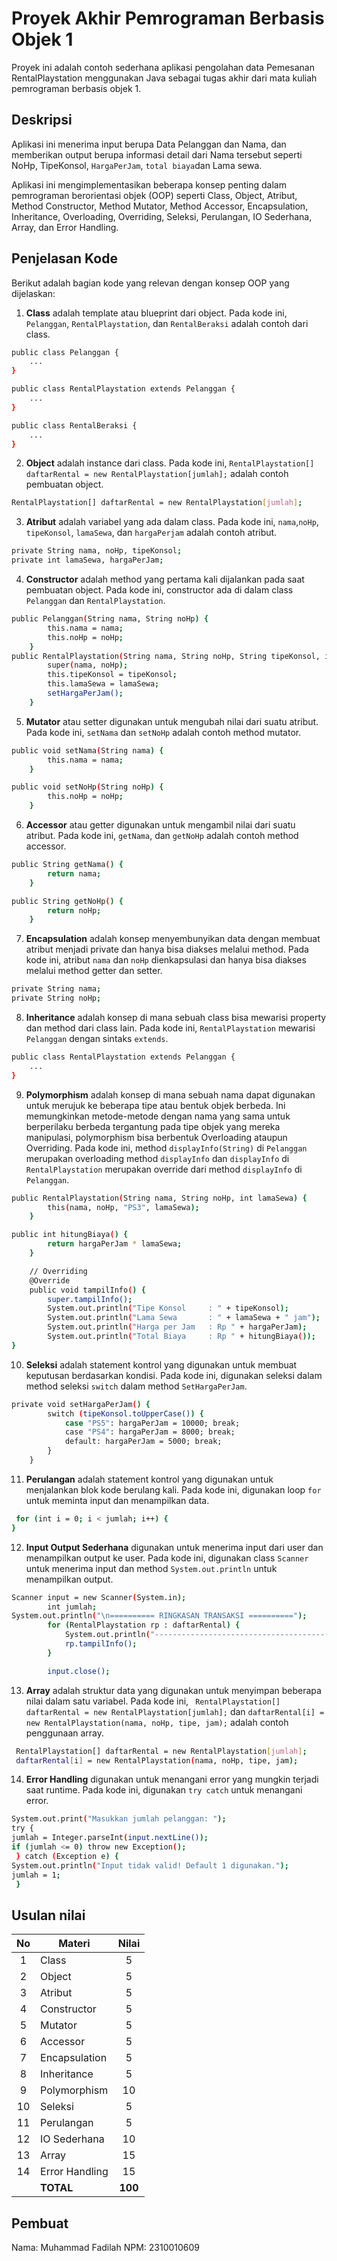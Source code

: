 # Proyek Akhir Pemrograman Berbasis Objek 1

Proyek ini adalah contoh sederhana aplikasi pengolahan data Pemesanan RentalPlaystation menggunakan Java sebagai tugas akhir dari mata kuliah pemrograman berbasis objek 1.

## Deskripsi

Aplikasi ini menerima input berupa Data Pelanggan dan Nama, dan memberikan output berupa informasi detail dari Nama tersebut seperti NoHp, TipeKonsol, `HargaPerJam`, `total biaya`dan Lama sewa.

Aplikasi ini mengimplementasikan beberapa konsep penting dalam pemrograman berorientasi objek (OOP) seperti Class, Object, Atribut, Method Constructor, Method Mutator, Method Accessor, Encapsulation, Inheritance, Overloading, Overriding, Seleksi, Perulangan, IO Sederhana, Array, dan Error Handling.

## Penjelasan Kode

Berikut adalah bagian kode yang relevan dengan konsep OOP yang dijelaskan:

1. **Class** adalah template atau blueprint dari object. Pada kode ini, `Pelanggan`, `RentalPlaystation`, dan `RentalBeraksi` adalah contoh dari class.

```bash
public class Pelanggan {
    ...
}

public class RentalPlaystation extends Pelanggan {
    ...
}

public class RentalBeraksi {
    ...
}
```

2. **Object** adalah instance dari class. Pada kode ini, `RentalPlaystation[] daftarRental = new RentalPlaystation[jumlah];` adalah contoh pembuatan object.

```bash
RentalPlaystation[] daftarRental = new RentalPlaystation[jumlah];
```

3. **Atribut** adalah variabel yang ada dalam class. Pada kode ini, `nama`,`noHp`, `tipeKonsol`, `lamaSewa`, dan `hargaPerjam` adalah contoh atribut.

```bash
private String nama, noHp, tipeKonsol;
private int lamaSewa, hargaPerJam;

```

4. **Constructor** adalah method yang pertama kali dijalankan pada saat pembuatan object. Pada kode ini, constructor ada di dalam class `Pelanggan` dan `RentalPlaystation`.

```bash
public Pelanggan(String nama, String noHp) {
        this.nama = nama;
        this.noHp = noHp;
    }
public RentalPlaystation(String nama, String noHp, String tipeKonsol, int lamaSewa) {
        super(nama, noHp);
        this.tipeKonsol = tipeKonsol;
        this.lamaSewa = lamaSewa;
        setHargaPerJam();
    }
```

5. **Mutator** atau setter digunakan untuk mengubah nilai dari suatu atribut. Pada kode ini, `setNama` dan `setNoHp` adalah contoh method mutator.

```bash
public void setNama(String nama) {
        this.nama = nama;
    }

public void setNoHp(String noHp) {
        this.noHp = noHp;
    }
```

6. **Accessor** atau getter digunakan untuk mengambil nilai dari suatu atribut. Pada kode ini, `getNama`, dan  `getNoHp` adalah contoh method accessor.

```bash
public String getNama() {
        return nama;
    }

public String getNoHp() {
        return noHp;
    }
```

7. **Encapsulation** adalah konsep menyembunyikan data dengan membuat atribut menjadi private dan hanya bisa diakses melalui method. Pada kode ini, atribut `nama` dan `noHp` dienkapsulasi dan hanya bisa diakses melalui method getter dan setter.

```bash
private String nama;
private String noHp;
```

8. **Inheritance** adalah konsep di mana sebuah class bisa mewarisi property dan method dari class lain. Pada kode ini, `RentalPlaystation` mewarisi `Pelanggan` dengan sintaks `extends`.

```bash
public class RentalPlaystation extends Pelanggan {
    ...
}
```

9. **Polymorphism** adalah konsep di mana sebuah nama dapat digunakan untuk merujuk ke beberapa tipe atau bentuk objek berbeda. Ini memungkinkan metode-metode dengan nama yang sama untuk berperilaku berbeda tergantung pada tipe objek yang mereka manipulasi, polymorphism bisa berbentuk Overloading ataupun Overriding. Pada kode ini, method `displayInfo(String)` di `Pelanggan` merupakan overloading method `displayInfo` dan `displayInfo` di `RentalPlaystation` merupakan override dari method `displayInfo` di `Pelanggan`.

```bash
public RentalPlaystation(String nama, String noHp, int lamaSewa) {
        this(nama, noHp, "PS3", lamaSewa);
    }

public int hitungBiaya() {
        return hargaPerJam * lamaSewa;
    }

    // Overriding
    @Override
    public void tampilInfo() {
        super.tampilInfo();
        System.out.println("Tipe Konsol     : " + tipeKonsol);
        System.out.println("Lama Sewa       : " + lamaSewa + " jam");
        System.out.println("Harga per Jam   : Rp " + hargaPerJam);
        System.out.println("Total Biaya     : Rp " + hitungBiaya());
}
```

10. **Seleksi** adalah statement kontrol yang digunakan untuk membuat keputusan berdasarkan kondisi. Pada kode ini, digunakan seleksi dalam method seleksi `switch` dalam method `SetHargaPerJam`.

```bash
private void setHargaPerJam() {
        switch (tipeKonsol.toUpperCase()) {
            case "PS5": hargaPerJam = 10000; break;
            case "PS4": hargaPerJam = 8000; break;
            default: hargaPerJam = 5000; break;
        }
    }

```

11. **Perulangan** adalah statement kontrol yang digunakan untuk menjalankan blok kode berulang kali. Pada kode ini, digunakan loop `for` untuk meminta input dan menampilkan data.

```bash
 for (int i = 0; i < jumlah; i++) {
}
```

12. **Input Output Sederhana** digunakan untuk menerima input dari user dan menampilkan output ke user. Pada kode ini, digunakan class `Scanner` untuk menerima input dan method `System.out.println` untuk menampilkan output.

```bash
Scanner input = new Scanner(System.in);
        int jumlah;
System.out.println("\n========== RINGKASAN TRANSAKSI ==========");
        for (RentalPlaystation rp : daftarRental) {
            System.out.println("----------------------------------------");
            rp.tampilInfo();
        }

        input.close();
```

13. **Array** adalah struktur data yang digunakan untuk menyimpan beberapa nilai dalam satu variabel. Pada kode ini, ` RentalPlaystation[] daftarRental = new RentalPlaystation[jumlah];` dan `daftarRental[i] = new RentalPlaystation(nama, noHp, tipe, jam);` adalah contoh penggunaan array.

```bash
 RentalPlaystation[] daftarRental = new RentalPlaystation[jumlah];
 daftarRental[i] = new RentalPlaystation(nama, noHp, tipe, jam);
```

14. **Error Handling** digunakan untuk menangani error yang mungkin terjadi saat runtime. Pada kode ini, digunakan `try catch` untuk menangani error.

```bash
System.out.print("Masukkan jumlah pelanggan: ");
try {
jumlah = Integer.parseInt(input.nextLine());
if (jumlah <= 0) throw new Exception();
 } catch (Exception e) {
System.out.println("Input tidak valid! Default 1 digunakan.");
jumlah = 1;
 }
```

## Usulan nilai

| No  | Materi         |  Nilai  |
| :-: | -------------- | :-----: |
|  1  | Class          |    5    |
|  2  | Object         |    5    |
|  3  | Atribut        |    5    |
|  4  | Constructor    |    5    |
|  5  | Mutator        |    5    |
|  6  | Accessor       |    5    |
|  7  | Encapsulation  |    5    |
|  8  | Inheritance    |    5    |
|  9  | Polymorphism   |   10    |
| 10  | Seleksi        |    5    |
| 11  | Perulangan     |    5    |
| 12  | IO Sederhana   |   10    |
| 13  | Array          |   15    |
| 14  | Error Handling |   15    |
|     | **TOTAL**      | **100** |

## Pembuat

Nama: Muhammad Fadilah
NPM: 2310010609
